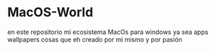 # MacOS-World
en este repositorio mi ecosistema MacOs para windows ya sea apps wallpapers cosas que eh creado por mi mismo y por pasión 
